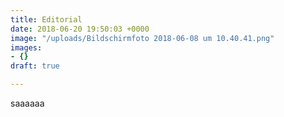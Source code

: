 ```yaml
---
title: Editorial
date: 2018-06-20 19:50:03 +0000
image: "/uploads/Bildschirmfoto 2018-06-08 um 10.40.41.png"
images:
- {}
draft: true

---
```

saaaaaa
